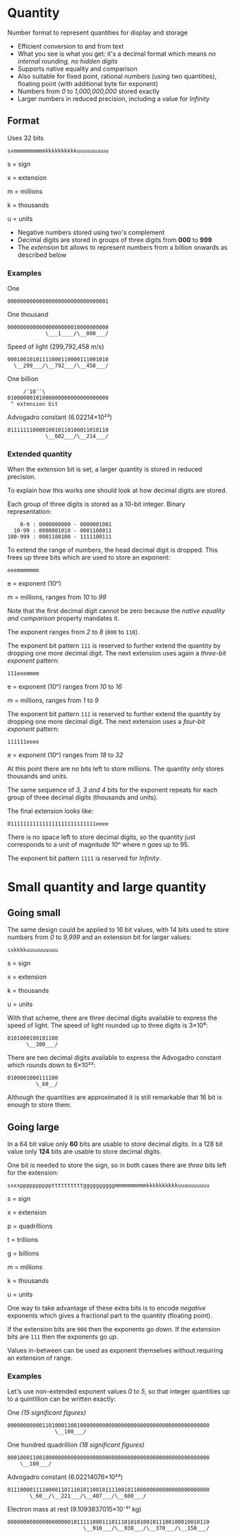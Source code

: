 # Quantity
Number format to represent quantities for display and storage

* Efficient conversion to and from text
* What you see is what you get: it's a decimal format which means _no internal rounding, no hidden digits_
* Supports native equality and comparison
* Also suitable for fixed point, rational numbers (using two quantities), floating point (with additional byte for exponent)
* Numbers from _0_ to _1,000,000,000_ stored exactly
* Larger numbers in reduced precision, including a value for _Infinity_

## Format

Uses 32 bits

~~~
sxmmmmmmmmmmkkkkkkkkkkuuuuuuuuuu
~~~

s
  = sign

x
  = extension

m
  = millions

k
  = thousands

u
  = units

* Negative numbers stored using two's complement
* Decimal digits are stored in groups of three digits from **000** to **999**
* The _extension_ bit allows to represent numbers from a billion onwards as described below

### Examples

One
~~~
00000000000000000000000000000001
~~~

One thousand
~~~
00000000000000000000010000000000
            \___1____/\__000___/
~~~

Speed of light (299,792,458 m/s)
~~~
00010010101111000110000111001010
  \__299___/\__792___/\__458___/
~~~

One billion
~~~
     /¯10¯¯\
01000000101000000000000000000000
 ^ extension bit
~~~

Advogadro constant (6.02214×10²³)
~~~
01111111000010010110100011010110
            \__602___/\__214___/
~~~

### Extended quantity

When the extension bit is set, a larger quantity is stored in reduced precision.

To explain how this works one should look at how decimal digits are stored.

Each group of three digits is stored as a 10-bit integer. Binary representation:

~~~
    0-9 : 0000000000 - 0000001001
  10-99 : 0000001010 - 0001100011
100-999 : 0001100100 - 1111100111
~~~

To extend the range of numbers, the head decimal digit is dropped. This frees up three bits which are used to store an exponent:

~~~
eeemmmmmmm
~~~

e
  = exponent (10ⁿ)

m
  = millions, ranges from _10_ to _99_

Note that the first decimal digit cannot be zero because the _native equality and comparison_ property mandates it.

The exponent ranges from _2_ to _8_ (`000` to `110`).

The exponent bit pattern `111` is reserved to further extend the quantity by dropping one more decimal digit.
The next extension uses again a _three-bit exponent_ pattern:

~~~
111eeemmmm
~~~

e
  = exponent (10ⁿ) ranges from _10_ to _16_

m
  = millions, ranges from _1_ to _9_

The exponent bit pattern `111` is reserved to further extend the quantity by dropping one more decimal digit.
The next extension uses a _four-bit exponent_ pattern:

~~~
111111eeee
~~~

e
  = exponent (10ⁿ) ranges from _18_ to _32_

At this point there are no bits left to store millions. The quantity only stores thousands and units.

The same sequence of _3, 3 and 4_ bits for the exponent repeats for each group of three decimal digits (thousands and units).

The final extension looks like:

~~~
0111111111111111111111111111eeee
~~~

There is no space left to store decimal digits, so the quantity just corresponds to a unit of magnitude 10ⁿ where _n_ goes up to 95.

The exponent bit pattern `1111` is reserved for _Infinity_.

# Small quantity and large quantity

## Going small

The same design could be applied to 16 bit values, with 14 bits used to store numbers from _0_ to _9,999_ and an extension bit for larger values:

~~~
sxkkkkuuuuuuuuuu
~~~

s
  = sign

x
  = extension

k
  = thousands

u
  = units

With that scheme, there are three decimal digits available to express the speed of light. The speed of light rounded up to three digits is 3×10⁸:

~~~
0101000100101100
      \__300___/
~~~

There are two decimal digits available to express the Advogadro constant which rounds down to 6×10²³:

~~~
0100001000111100
         \_60__/
~~~

Although the quantities are approximated it is still remarkable that 16 bit is enough to store them.

## Going large

In a 64 bit value only **60** bits are usable to store decimal digits. In a 128 bit value only **124** bits are usable to store decimal digits.

One bit is needed to store the sign, so in both cases there are _three_ bits left for the extension:

~~~
sxxxppppppppppttttttttttggggggggggmmmmmmmmmmkkkkkkkkkkuuuuuuuuuu
~~~

s
  = sign
  
x
  = extension

p
  = quadrillions

t
  = trillions

g
  = billions

m
  = millions

k
  = thousands

u
  = units

One way to take advantage of these extra bits is to encode _negative_ exponents which gives a fractional part to the quantity (floating point).

If the extension bits are `000` then the exponents go _down_. If the extension bits are `111` then the exponents go _up_.

Values in-between can be used as exponent themselves without requiring an extension of range.

### Examples

Let's use non-extended exponent values _0_ to _5_, so that integer quantities up to a quintillion can be written exactly:

One _(15 significant figures)_
~~~
0000000000011010001100100000000000000000000000000000000000000000
               \__100___/
~~~

One hundred quadrillion _(18 significant figures)_
~~~
0001000110010000000000000000000000000000000000000000000000000000
    \__100___/
~~~

Advogadro constant (6.02214076×10²³)
~~~
0111000011110000110111010110010111100101100000000000000000000000
       \_60__/\__221___/\__407___/\__600___/
~~~

Electron mass at rest (9.1093837015×10⁻³¹ kg)
~~~
0000000000000000000010111110001110111010101001011100100010010110
                        \__910___/\__938___/\__370___/\__150___/
~~~

